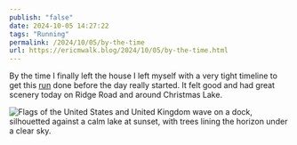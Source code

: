 ```yaml
---
publish: "false"
date: 2024-10-05 14:27:22
tags: "Running"
permalink: /2024/10/05/by-the-time
url: https://ericmwalk.blog/2024/10/05/by-the-time.html
---
```


By the time I finally left the house I left myself with a very tight timeline to get this [run](https://strava.app.link/BN1HpOBlsNb) done before the day really started. It felt good and had great scenery today on Ridge Road and around Christmas Lake.


![Flags of the United States and United Kingdom wave on a dock, silhouetted against a calm lake at sunset, with trees lining the horizon under a clear sky.](https://ericmwalk.blog/uploads/2024/img-0249.jpeg)